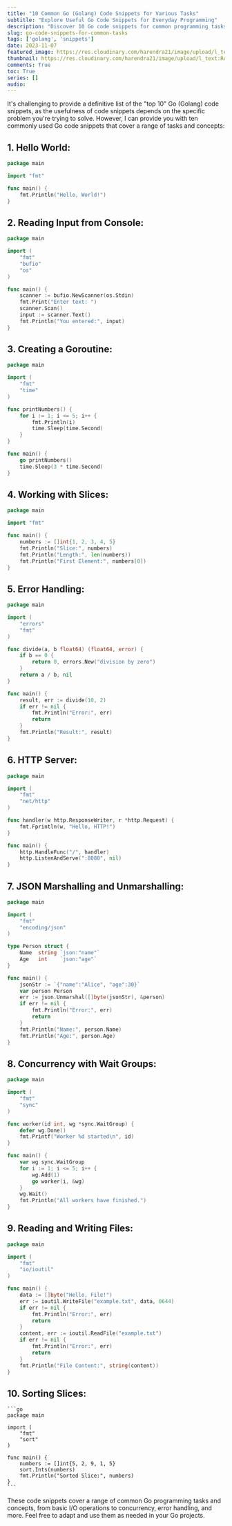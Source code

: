 ```yaml
---
title: "10 Common Go (Golang) Code Snippets for Various Tasks"
subtitle: "Explore Useful Go Code Snippets for Everyday Programming"
description: "Discover 10 Go code snippets for common programming tasks, including Hello World, input handling, goroutines, slices, error handling, HTTP servers, JSON operations, concurrency, file I/O, and sorting. Use these snippets to simplify your Go development."
slug: go-code-snippets-for-common-tasks
tags: ['golang', 'snippets']
date: 2023-11-07
featured_image: https://res.cloudinary.com/harendra21/image/upload/l_text:Roboto_45_bold:10%20Common%20Go%20(Golang)%20Code%20Snippets,co_rgb:fff/golangwithexample/bg5.png
thumbnail: https://res.cloudinary.com/harendra21/image/upload/l_text:Roboto_45_bold:10%20Common%20Go%20(Golang)%20Code%20Snippets,co_rgb:fff/golangwithexample/bg5.png
comments: True
toc: True
series: []
audio: 
---
```

It's challenging to provide a definitive list of the "top 10" Go (Golang) code snippets, as the usefulness of code snippets depends on the specific problem you're trying to solve. However, I can provide you with ten commonly used Go code snippets that cover a range of tasks and concepts:

## 1. Hello World:
   
   ```go
   package main

   import "fmt"

   func main() {
       fmt.Println("Hello, World!")
   }
   ```

## 2. Reading Input from Console:
   ```go
   package main

   import (
       "fmt"
       "bufio"
       "os"
   )

   func main() {
       scanner := bufio.NewScanner(os.Stdin)
       fmt.Print("Enter text: ")
       scanner.Scan()
       input := scanner.Text()
       fmt.Println("You entered:", input)
   }
   ```

## 3. Creating a Goroutine:
   ```go
   package main

   import (
       "fmt"
       "time"
   )

   func printNumbers() {
       for i := 1; i <= 5; i++ {
           fmt.Println(i)
           time.Sleep(time.Second)
       }
   }

   func main() {
       go printNumbers()
       time.Sleep(3 * time.Second)
   }
   ```

## 4. Working with Slices:
   ```go
   package main

   import "fmt"

   func main() {
       numbers := []int{1, 2, 3, 4, 5}
       fmt.Println("Slice:", numbers)
       fmt.Println("Length:", len(numbers))
       fmt.Println("First Element:", numbers[0])
   }
   ```

## 5. Error Handling:
   ```go
   package main

   import (
       "errors"
       "fmt"
   )

   func divide(a, b float64) (float64, error) {
       if b == 0 {
           return 0, errors.New("division by zero")
       }
       return a / b, nil
   }

   func main() {
       result, err := divide(10, 2)
       if err != nil {
           fmt.Println("Error:", err)
           return
       }
       fmt.Println("Result:", result)
   }
   ```

## 6. HTTP Server:
   ```go
   package main

   import (
       "fmt"
       "net/http"
   )

   func handler(w http.ResponseWriter, r *http.Request) {
       fmt.Fprintln(w, "Hello, HTTP!")
   }

   func main() {
       http.HandleFunc("/", handler)
       http.ListenAndServe(":8080", nil)
   }
   ```

## 7. JSON Marshalling and Unmarshalling:
   ```go
   package main

   import (
       "fmt"
       "encoding/json"
   )

   type Person struct {
       Name  string `json:"name"`
       Age   int    `json:"age"`
   }

   func main() {
       jsonStr := `{"name":"Alice", "age":30}`
       var person Person
       err := json.Unmarshal([]byte(jsonStr), &person)
       if err != nil {
           fmt.Println("Error:", err)
           return
       }
       fmt.Println("Name:", person.Name)
       fmt.Println("Age:", person.Age)
   }
   ```

## 8. Concurrency with Wait Groups:
   ```go
   package main

   import (
       "fmt"
       "sync"
   )

   func worker(id int, wg *sync.WaitGroup) {
       defer wg.Done()
       fmt.Printf("Worker %d started\n", id)
   }

   func main() {
       var wg sync.WaitGroup
       for i := 1; i <= 5; i++ {
           wg.Add(1)
           go worker(i, &wg)
       }
       wg.Wait()
       fmt.Println("All workers have finished.")
   }
   ```

## 9. Reading and Writing Files:
   ```go
   package main

   import (
       "fmt"
       "io/ioutil"
   )

   func main() {
       data := []byte("Hello, File!")
       err := ioutil.WriteFile("example.txt", data, 0644)
       if err != nil {
           fmt.Println("Error:", err)
           return
       }
       content, err := ioutil.ReadFile("example.txt")
       if err != nil {
           fmt.Println("Error:", err)
           return
       }
       fmt.Println("File Content:", string(content))
   }
   ```

## 10. Sorting Slices:
    ```go
    package main

    import (
        "fmt"
        "sort"
    )

    func main() {
        numbers := []int{5, 2, 9, 1, 5}
        sort.Ints(numbers)
        fmt.Println("Sorted Slice:", numbers)
    }
    ```

These code snippets cover a range of common Go programming tasks and concepts, from basic I/O operations to concurrency, error handling, and more. Feel free to adapt and use them as needed in your Go projects.
